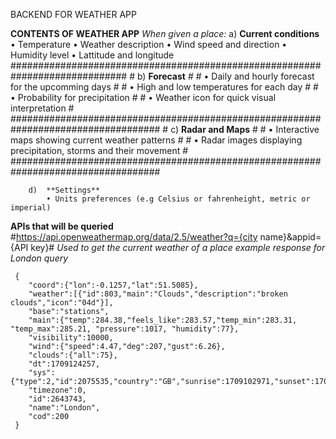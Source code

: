 BACKEND FOR WEATHER APP

**CONTENTS OF WEATHER APP**
*When given a place:*
	a) **Current conditions**
            • Temperature
            • Weather description
            • Wind speed and direction
            • Humidity level
            • Lattitude and longitude
      #############################################################################
      #  b) **Forecast**                                                          #
      #	    • Daily  and hourly forecast for the upcomming days                   #
      #	    • High and low temperatures for each day                              #
      #	    • Probability for precipitation                                       #
      #	    • Weather icon for quick visual interpretation                        #
      ###################################################################################
      #     c) **Radar and Maps**                                                       #
      #           • Interactive maps showing current weather patterns                   #
      #           • Radar images displaying precipitation, storms and their movement    #
      ###################################################################################


        d)  **Settings**
            • Units preferences (e.g Celsius or fahrenheight, metric or imperial)






**APIs that will be queried**
#https://api.openweathermap.org/data/2.5/weather?q={city name}&appid={API key}# 
  *Used to get the current weather of a place*
*example response for London query*

     {
        "coord":{"lon":-0.1257,"lat":51.5085},
        "weather":[{"id":803,"main":"Clouds","description":"broken clouds","icon":"04d"}],
        "base":"stations",
        "main":{"temp":284.38,"feels_like":283.57,"temp_min":283.31, "temp_max":285.21, "pressure":1017, "humidity":77},
        "visibility":10000,
        "wind":{"speed":4.47,"deg":207,"gust":6.26},
        "clouds":{"all":75},
        "dt":1709124257,
        "sys":{"type":2,"id":2075535,"country":"GB","sunrise":1709102971,"sunset":1709141830},
        "timezone":0,
        "id":2643743,
        "name":"London",
        "cod":200
     }
